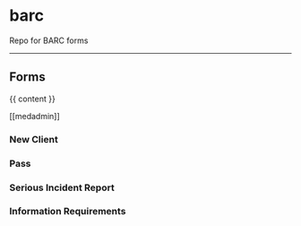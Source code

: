 # barc
Repo for BARC forms

---
## Forms
<section id="forms">
      {{ content }}
  </section>

[[medadmin]]

### New Client

### Pass

### Serious Incident Report

### Information Requirements
